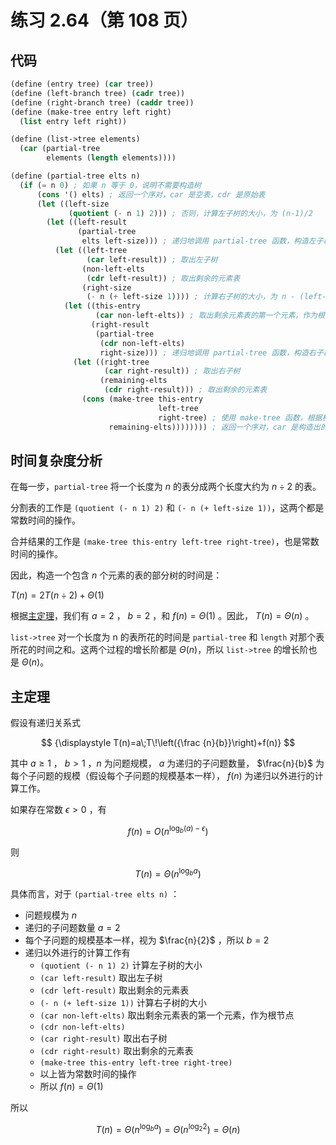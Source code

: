 # 练习 2.64（第 108 页）

## 代码

```scheme
(define (entry tree) (car tree))
(define (left-branch tree) (cadr tree))
(define (right-branch tree) (caddr tree))
(define (make-tree entry left right)
  (list entry left right))

(define (list->tree elements)
  (car (partial-tree 
        elements (length elements))))

(define (partial-tree elts n)
  (if (= n 0) ; 如果 n 等于 0，说明不需要构造树
      (cons '() elts) ; 返回一个序对，car 是空表，cdr 是原始表
      (let ((left-size 
             (quotient (- n 1) 2))) ; 否则，计算左子树的大小，为 (n-1)/2
        (let ((left-result 
               (partial-tree 
                elts left-size))) ; 递归地调用 partial-tree 函数，构造左子树，返回一个序对，car 是左子树，cdr 是剩余的元素表
          (let ((left-tree 
                 (car left-result)) ; 取出左子树
                (non-left-elts 
                 (cdr left-result)) ; 取出剩余的元素表
                (right-size 
                 (- n (+ left-size 1)))) ; 计算右子树的大小，为 n - (left-size + 1)
            (let ((this-entry 
                   (car non-left-elts)) ; 取出剩余元素表的第一个元素，作为根节点
                  (right-result 
                   (partial-tree 
                    (cdr non-left-elts)
                    right-size))) ; 递归地调用 partial-tree 函数，构造右子树，返回一个序对，car 是右子树，cdr 是剩余的元素表
              (let ((right-tree 
                     (car right-result)) ; 取出右子树
                    (remaining-elts 
                     (cdr right-result))) ; 取出剩余的元素表
                (cons (make-tree this-entry 
                                 left-tree 
                                 right-tree) ; 使用 make-tree 函数，根据根节点、左子树和右子树构造一棵树
                      remaining-elts)))))))) ; 返回一个序对，car 是构造出的树，cdr 是剩余的元素表
```

## 时间复杂度分析

在每一步，`partial-tree` 将一个长度为 $n$ 的表分成两个长度大约为 $n÷2$ 的表。

分割表的工作是 `(quotient (- n 1) 2)` 和 `(- n (+ left-size 1))`，这两个都是常数时间的操作。

合并结果的工作是 `(make-tree this-entry left-tree right-tree)`，也是常数时间的操作。

因此，构造一个包含 $n$ 个元素的表的部分树的时间是：

$T(n)=2T(n÷2)+Θ(1)$

根据[主定理](https://zh.wikipedia.org/wiki/%E4%B8%BB%E5%AE%9A%E7%90%86)，我们有 $a=2$ ， $b=2$ ，和 $f(n)=Θ(1)$  。因此， $T(n)=Θ(n)$ 。

`list->tree` 对一个长度为 n 的表所花的时间是 `partial-tree` 和 `length` 对那个表所花的时间之和。这两个过程的增长阶都是 $Θ(n)$，所以 `list->tree` 的增长阶也是 $Θ(n)$。

## 主定理

假设有递归关系式

$$
{\displaystyle T(n)=a\;T\!\left({\frac {n}{b}}\right)+f(n)}
$$

其中 $a\geq 1$ ， $b>1$ ，$n$ 为问题规模， $a$ 为递归的子问题数量， $\frac{n}{b}$ 为每个子问题的规模（假设每个子问题的规模基本一样）， $f(n)$ 为递归以外进行的计算工作。

如果存在常数 ${\displaystyle \epsilon >0}$ ，有

$$
{\displaystyle f(n)=O\left(n^{\log _{b}(a)-\epsilon }\right)}
$$

则

$$
{\displaystyle T(n)=\Theta \left(n^{\log _{b}a}\right)}
$$

具体而言，对于 `(partial-tree elts n)` ：

- 问题规模为 $n$ 
- 递归的子问题数量 $a=2$ 
- 每个子问题的规模基本一样，视为 $\frac{n}{2}$ ，所以 $b=2$ 
- 递归以外进行的计算工作有
	- `(quotient (- n 1) 2)` 计算左子树的大小
	- `(car left-result)` 取出左子树
	- `(cdr left-result)` 取出剩余的元素表
	- `(- n (+ left-size 1))` 计算右子树的大小
	- `(car non-left-elts)` 取出剩余元素表的第一个元素，作为根节点
	- `(cdr non-left-elts)`
	- `(car right-result)` 取出右子树
	- `(cdr right-result)` 取出剩余的元素表
	- `(make-tree this-entry left-tree right-tree)`
	- 以上皆为常数时间的操作
	- 所以 $f(n)=Θ(1)$

所以

$$
T(n)=\Theta \left(n^{\log _{b}a}\right)=\Theta \left(n^{\log _{2}2}\right)=\Theta \left(n\right)
$$
